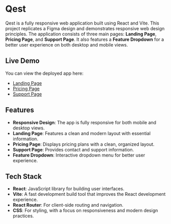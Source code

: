 # Qest

Qest is a fully responsive web application built using React and Vite. This project replicates a Figma design and demonstrates responsive web design principles. The application consists of three main pages: **Landing Page**, **Pricing Page**, and **Support Page**. It also features a **Feature Dropdown** for a better user experience on both desktop and mobile views.

## Live Demo

You can view the deployed app here:
- [Landing Page](https://kalpanabharath.github.io/Qest/)
- [Pricing Page](https://kalpanabharath.github.io/Qest/pricing)
- [Support Page](https://kalpanabharath.github.io/Qest/Solutions)

## Features

- **Responsive Design**: The app is fully responsive for both mobile and desktop views.
- **Landing Page**: Features a clean and modern layout with essential information.
- **Pricing Page**: Displays pricing plans with a clean, organized layout.
- **Support Page**: Provides contact and support information.
- **Feature Dropdown**: Interactive dropdown menu for better user experience.

## Tech Stack

- **React**: JavaScript library for building user interfaces.
- **Vite**: A fast development build tool that improves the React development experience.
- **React Router**: For client-side routing and navigation.
- **CSS**: For styling, with a focus on responsiveness and modern design practices.
